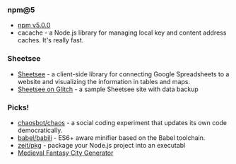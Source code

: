 ### npm@5

- [npm v5.0.0](http://blog.npmjs.org/post/161081169345/v500)
- cacache[](https://www.npmjs.com/package/cacache) - a Node.js library for managing local key and content address caches. It's really fast.

### Sheetsee

- [Sheetsee](http://jlord.us/sheetsee.js/) - a client-side library for connecting Google Spreadsheets to a website and visualizing the information in tables and maps.
- [Sheetsee on Glitch](https://sheetsee.glitch.me/) - a sample Sheetsee site with data backup

### Picks!

- [chaosbot/chaos](https://github.com/chaosbot/chaos) - a social coding experiment that updates its own code democratically.
- [babel/babili](https://github.com/babel/babili) - ES6+ aware minifier based on the Babel toolchain.
- [zeit/pkg](https://github.com/zeit/pkg) - package your Node.js project into an executabl
- [Medieval Fantasy City Generator](https://watabou.itch.io/medieval-fantasy-city-generator)